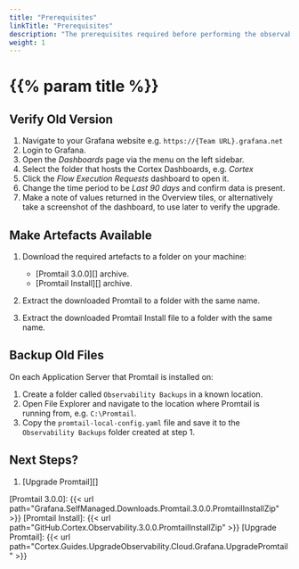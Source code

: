 ```yaml
---
title: "Prerequisites"
linkTitle: "Prerequisites"
description: "The prerequisites required before performing the observability upgrade."
weight: 1
---
```


# {{% param title %}}

## Verify Old Version

1. Navigate to your Grafana website e.g. `https://{Team URL}.grafana.net`
1. Login to Grafana.
1. Open the *Dashboards* page via the menu on the left sidebar.
1. Select the folder that hosts the Cortex Dashboards, e.g. *Cortex*
1. Click the *Flow Execution Requests* dashboard to open it.
1. Change the time period to be *Last 90 days* and confirm data is present.
1. Make a note of values returned in the Overview tiles, or alternatively take a screenshot of the dashboard, to use later to verify the upgrade.

## Make Artefacts Available

1. Download the required artefacts to a folder on your machine:

    * [Promtail 3.0.0][] archive.
    * [Promtail Install][] archive.

1. Extract the downloaded Promtail to a folder with the same name.
1. Extract the downloaded Promtail Install file to a folder with the same name.

## Backup Old Files

On each Application Server that Promtail is installed on:

1. Create a folder called `Observability Backups` in a known location.
1. Open File Explorer and navigate to the location where Promtail is running from, e.g. `C:\Promtail`.
1. Copy the `promtail-local-config.yaml` file and save it to the `Observability Backups` folder created at step 1.

## Next Steps?

1. [Upgrade Promtail][]

[Promtail 3.0.0]:  {{< url path="Grafana.SelfManaged.Downloads.Promtail.3.0.0.PromtailInstallZip" >}}
[Promtail Install]: {{< url path="GitHub.Cortex.Observability.3.0.0.PromtailInstallZip" >}}
[Upgrade Promtail]: {{< url path="Cortex.Guides.UpgradeObservability.Cloud.Grafana.UpgradePromtail" >}}

